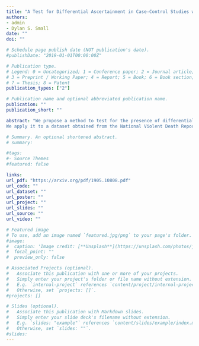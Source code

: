 ```yaml
---
title: "A Test for Differential Ascertainment in Case-Control Studies with Application to Child Maltreatment"
authors:
- admin
- Dylan S. Small
date: ""
doi: ""

# Schedule page publish date (NOT publication's date).
#publishDate: "2019-01-01T00:00:00Z"

# Publication type.
# Legend: 0 = Uncategorized; 1 = Conference paper; 2 = Journal article;
# 3 = Preprint / Working Paper; 4 = Report; 5 = Book; 6 = Book section;
# 7 = Thesis; 8 = Patent
publication_types: ["2"]

# Publication name and optional abbreviated publication name.
publication: ""
publication_short: ""

abstract: "We propose a method to test for the presence of differential ascertainment in case-control studies, when data are collected by multiple sources. We show that, when differential ascertainment is present, the use of only the observed cases leads to severe bias in the computation of the odds ratio. The use of the estimates that our method of testing for differential ascertainment naturally provides can alleviate the effect of such bias.
We apply it to a dataset obtained from the National Violent Death Reporting System, with the goal of checking for the presence of differential ascertainment by race in the count of deaths caused by child maltreatment."

# Summary. An optional shortened abstract.
# summary:

#tags:
#- Source Themes
#featured: false

links:
url_pdf: "https://arxiv.org/pdf/1905.10808.pdf"
url_code: ""
url_dataset: ""
url_poster: ""
url_project: ""
url_slides: ""
url_source: ""
url_video: ""

# Featured image
# To use, add an image named `featured.jpg/png` to your page's folder. 
#image:
#  caption: 'Image credit: [**Unsplash**](https://unsplash.com/photos/jdD8gXaTZsc)'
#  focal_point: ""
#  preview_only: false

# Associated Projects (optional).
#   Associate this publication with one or more of your projects.
#   Simply enter your project's folder or file name without extension.
#   E.g. `internal-project` references `content/project/internal-project/index.md`.
#   Otherwise, set `projects: []`.
#projects: []

# Slides (optional).
#   Associate this publication with Markdown slides.
#   Simply enter your slide deck's filename without extension.
#   E.g. `slides: "example"` references `content/slides/example/index.md`.
#   Otherwise, set `slides: ""`.
#slides: 
---
```


